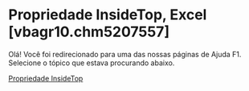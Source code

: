 
# Propriedade InsideTop, Excel [vbagr10.chm5207557]

Olá! Você foi redirecionado para uma das nossas páginas de Ajuda F1. Selecione o tópico que estava procurando abaixo.

[Propriedade InsideTop](http://msdn.microsoft.com/library/c91d9788-0eb4-02ed-48f0-2118d317b1ec%28Office.15%29.aspx)
